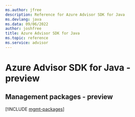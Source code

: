 ```yaml
---
ms.author: jfree
description: Reference for Azure Advisor SDK for Java
ms.devlang: java
ms.data: 09/06/2022
author: joshfree
title: Azure Advisor SDK for Java
ms.topic: reference
ms.service: advisor
---
```

# Azure Advisor SDK for Java - preview

## Management packages - preview
[!INCLUDE [mgmt-packages](advisor-mgmt-index.md)]